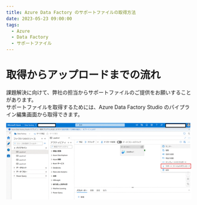 ```yaml
---
title: Azure Data Factory のサポートファイルの取得方法
date: 2023-05-23 09:00:00
tags:
  - Azure
  - Data Factory
  - サポートファイル
---
```


# 取得からアップロードまでの流れ

課題解決に向けて、弊社の担当からサポートファイルのご提供をお願いすることがあります。  
サポートファイルを取得するためには、Azure Data Factory Studio のパイプライン編集画面から取得できます。

![](./how-to-get-adf-support-file/how-to-get-adf-support-file-1.png)

  
